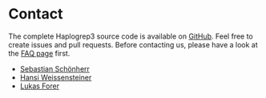 # Contact

The complete Haplogrep3 source code is available on [GitHub](https://github.com/genepi/haplogrep3). Feel free to create issues and pull requests. Before contacting us, please have a look at the [FAQ page](/faq) first.

* [Sebastian Schönherr](mailto:sebastian.schoenherr@i-med.ac.at)
* [Hansi Weissensteiner](mailto:hansi.weissensteiner@i-med.ac.at)
* [Lukas Forer](mailto:lukas.forer@i-med.ac.at)
